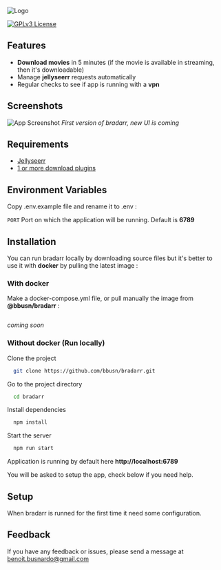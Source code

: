 ![Logo](https://cdn.busn.fr/bradarr/images/f25f629b-f698-4ba1-81b3-bf4e5d4f91ca.png)

[![GPLv3 License](https://img.shields.io/badge/License-GPL%20v3-yellow.svg)](https://www.gnu.org/licenses/gpl-3.0.fr.html) 

## Features

- **Download movies** in 5 minutes (if the movie is available in streaming, then it's downloadable)
- Manage **jellyseerr** requests automatically
- Regular checks to see if app is running with a **vpn**


## Screenshots

![App Screenshot](https://cdn.busn.fr/bradarr/images/885d782a-f3de-40e3-b4a5-46cda188e34f.png)
*First version of bradarr, new UI is coming*

## Requirements

- [Jellyseerr](https://docs.jellyseerr.dev/)
- [1 or more download plugins](https://github.com/randy-march/)


## Environment Variables

Copy .env.example file and rename it to .env :

`PORT` Port on which the application will be running. Default is **6789**

## Installation

You can run bradarr locally by downloading source files but it's better to use it with **docker** by pulling the latest image :

### With docker

Make a docker-compose.yml file, or pull manually the image from **@bbusn/bradarr** :

```yaml


```
*coming soon*

### Without docker (Run locally)


Clone the project

```bash
  git clone https://github.com/bbusn/bradarr.git
```

Go to the project directory

```bash
  cd bradarr
```

Install dependencies

```bash
  npm install
```

Start the server

```bash
  npm run start
```

Application is running by default here **http://localhost:6789**

You will be asked to setup the app, check below if you need help.

## Setup

When bradarr is runned for the first time it need some configuration.

## Feedback

If you have any feedback or issues, please send a message at benoit.busnardo@gmail.com